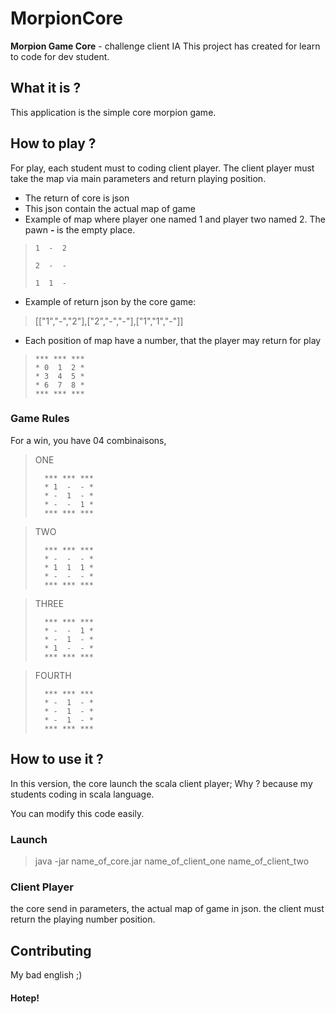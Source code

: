 # MorpionCore

<b>Morpion Game Core</b> - challenge client IA This project has created for learn to code for dev student.

## What it is ?

This application is the simple core morpion game.

## How to play ?

For play, each student must to coding client player. The client player must take the map via main parameters and return
playing position.

- The return of core is json
- This json contain the actual map of game
- Example of map where player one named 1 and player two named 2. The pawn <b> - </b> is the empty place.
>
>     1  -  2
>  
>     2  -  - 
>  
>     1  1  -

- Example of return json by the core game:

> [["1","-","2"],["2","-","-"],["1","1","-"]]

- Each position of map have a number, that the player may return for play

>     *** *** ***
>     * 0  1  2 *
>     * 3  4  5 *
>     * 6  7  8 *
>     *** *** ***

### Game Rules

For a win, you have 04 combinaisons,
> ONE
>
>       *** *** ***
>       * 1  -  - *
>       * -  1  - *
>       * -  -  1 *
>       *** *** ***

> TWO
>
>       *** *** ***
>       * -  -  - *
>       * 1  1  1 *
>       * -  -  - *
>       *** *** ***

> THREE
>
>       *** *** ***
>       * -  -  1 *
>       * -  1  - *
>       * 1  -  - *
>       *** *** ***


> FOURTH
>
>       *** *** ***
>       * -  1  - *
>       * -  1  - *
>       * -  1  - *
>       *** *** ***

## How to use it ?

In this version, the core launch the scala client player; Why ? because my students coding in scala language.

You can modify this code easily.

### Launch

> java -jar name_of_core.jar name_of_client_one name_of_client_two

### Client Player

the core send in parameters, the actual map of game in json. the client must return the playing number position.

## Contributing

My bad english ;)

#### Hotep!